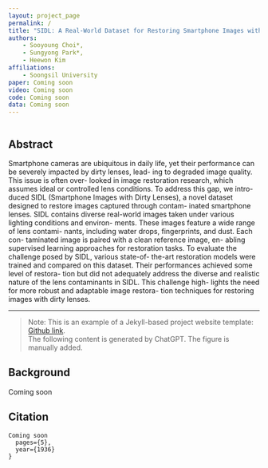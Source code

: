 ```yaml
---
layout: project_page
permalink: /
title: "SIDL: A Real-World Dataset for Restoring Smartphone Images with Dirty Lenses"
authors:
    - Sooyoung Choi*, 
    - Sungyong Park*, 
    - Heewon Kim
affiliations:
    - Soongsil University
paper: Coming soon
video: Coming soon
code: Coming soon
data: Coming soon
---
```


<!-- Using HTML to center the abstract -->
<div class="columns is-centered has-text-centered">
    <div class="column is-four-fifths">
        <h2>Abstract</h2>
        <div class="content has-text-justified">
Smartphone cameras are ubiquitous in daily life, yet their
performance can be severely impacted by dirty lenses, lead-
ing to degraded image quality. This issue is often over-
looked in image restoration research, which assumes ideal
or controlled lens conditions. To address this gap, we intro-
duced SIDL (Smartphone Images with Dirty Lenses), a novel
dataset designed to restore images captured through contam-
inated smartphone lenses. SIDL contains diverse real-world
images taken under various lighting conditions and environ-
ments. These images feature a wide range of lens contami-
nants, including water drops, fingerprints, and dust. Each con-
taminated image is paired with a clean reference image, en-
abling supervised learning approaches for restoration tasks.
To evaluate the challenge posed by SIDL, various state-of-
the-art restoration models were trained and compared on this
dataset. Their performances achieved some level of restora-
tion but did not adequately address the diverse and realistic
nature of the lens contaminants in SIDL. This challenge high-
lights the need for more robust and adaptable image restora-
tion techniques for restoring images with dirty lenses.
        </div>
    </div>
</div>

---

> Note: This is an example of a Jekyll-based project website template: [Github link](https://github.com/shunzh/project_website).\
> The following content is generated by ChatGPT. The figure is manually added.

## Background
Coming soon




## Citation
```
Coming soon
  pages={5},
  year={1936}
}
```
